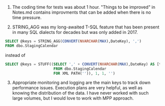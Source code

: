 1. The coding time for tests was about 1 hour. "Things to be improved" in Notes.md contains improvments that can be added when there is no time pressure.

2. STRING_AGG was my long-awaited T-SQL feature that has been present in many SQL dialects for decades but was only added in 2017.
```sql
SELECT @keys = STRING_AGG(CONVERT(NVARCHAR(MAX),DateKey), ',')
FROM dbo.StagingCalendar
```
instead of
```sql
SELECT @keys = STUFF((SELECT ',' + CONVERT(NVARCHAR(MAX),DateKey) AS [text()]
                      FROM dbo.StagingCalendar
                      FOR XML PATH('')), 1, 1, '')
```

3. Appropriate monitoring and logging are the main keys to track down performance issues. Execution plans are very helpful, as well as knowing the distribution of the data.
I have never worked with such large volumes, but I would love to work with MPP approach.
